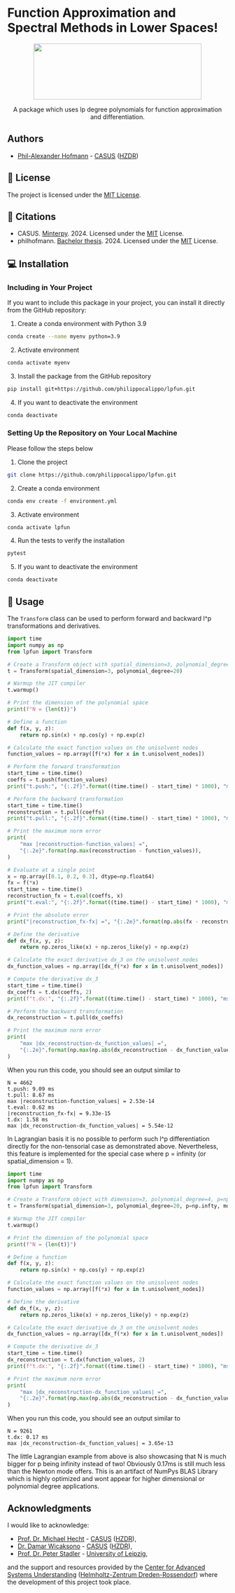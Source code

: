 # Function Approximation and Spectral Methods in Lower Spaces!
<p align="center">
  <img src="social-banner-bg-rounded.png" height="128" width="384"/>
</p>
<p align="center">
    A package which uses lp degree polynomials for function approximation and differentiation.
</p>

## Authors

- [Phil-Alexander Hofmann](https://gitlab.com/philippo_calippo) - [CASUS](https://www.casus.science/) ([HZDR](https://www.hzdr.de/))

## 📜 License

The project is licensed under the [MIT License](LICENSE.txt).

## 💬 Citations

- CASUS. [Minterpy](https://github.com/casus/minterpy). 2024. Licensed under the [MIT](https://github.com/casus/minterpy/blob/main/LICENSE) License.
- philhofmann. [Bachelor thesis](https://gitlab.com/philhofmann/implementation-and-complexity-analysis-of-algorithms-for-multivariate-newton-polynomials-of-p-degree). 2024. Licensed under the [MIT](https://gitlab.com/philhofmann/implementation-and-complexity-analysis-of-algorithms-for-multivariate-newton-polynomials-of-p-degree/-/blob/main/LICENSE.txt?ref_type=heads) License.

## 💻 Installation

### Including in Your Project
If you want to include this package in your project, you can install it directly from the GitHub repository:

1. Create a conda environment with Python 3.9

```bash
conda create --name myenv python=3.9
```

2. Activate environment

```bash
conda activate myenv
```

3. Install the package from the GitHub repository

```bash
pip install git+https://github.com/philippocalippo/lpfun.git
```

4. If you want to deactivate the environment

```bash
conda deactivate
```

### Setting Up the Repository on Your Local Machine
Please follow the steps below

1. Clone the project

```bash
git clone https://github.com/philippocalippo/lpfun.git
```

2. Create a conda environment

```bash
conda env create -f environment.yml
```
 
3. Activate environment

```bash
conda activate lpfun
```

4. Run the tests to verify the installation

```bash
pytest
```

5. If you want to deactivate the environment

```bash
conda deactivate
```

## 📖 Usage

The `Transform` class can be used to perform forward and backward l^p transformations and derivatives.

```python
import time
import numpy as np
from lpfun import Transform

# Create a Transform object with spatial_dimension=3, polynomial_degree=4, p=2 (default value), mode="newton" (default value)
t = Transform(spatial_dimension=3, polynomial_degree=20)

# Warmup the JIT compiler
t.warmup()

# Print the dimension of the polynomial space
print(f"N = {len(t)}")

# Define a function
def f(x, y, z):
    return np.sin(x) + np.cos(y) + np.exp(z)

# Calculate the exact function values on the unisolvent nodes
function_values = np.array([f(*x) for x in t.unisolvent_nodes])

# Perform the forward transformation
start_time = time.time()
coeffs = t.push(function_values)
print("t.push:", "{:.2f}".format((time.time() - start_time) * 1000), "ms")

# Perform the backward transformation
start_time = time.time()
reconstruction = t.pull(coeffs)
print("t.pull:", "{:.2f}".format((time.time() - start_time) * 1000), "ms")

# Print the maximum norm error
print(
    "max |reconstruction-function_values| =",
    "{:.2e}".format(np.max(reconstruction - function_values)),
)

# Evaluate at a single point
x = np.array([0.1, 0.2, 0.3], dtype=np.float64)
fx = f(*x)
start_time = time.time()
reconstruction_fx = t.eval(coeffs, x)
print("t.eval:", "{:.2f}".format((time.time() - start_time) * 1000), "ms")

# Print the absolute error
print("|reconstruction_fx-fx| =", "{:.2e}".format(np.abs(fx - reconstruction_fx)))

# Define the derivative
def dx_f(x, y, z):
    return np.zeros_like(x) + np.zeros_like(y) + np.exp(z)

# Calculate the exact derivative dx_3 on the unisolvent nodes
dx_function_values = np.array([dx_f(*x) for x in t.unisolvent_nodes])

# Compute the derivative dx_3
start_time = time.time()
dx_coeffs = t.dx(coeffs, 2)
print(f"t.dx:", "{:.2f}".format((time.time() - start_time) * 1000), "ms")

# Perform the backward transformation
dx_reconstruction = t.pull(dx_coeffs)

# Print the maximum norm error
print(
    "max |dx_reconstruction-dx_function_values| =",
    "{:.2e}".format(np.max(np.abs(dx_reconstruction - dx_function_values))),
)
```

When you run this code, you should see an output similar to

```
N = 4662
t.push: 9.09 ms
t.pull: 8.67 ms
max |reconstruction-function_values| = 2.53e-14
t.eval: 0.62 ms
|reconstruction_fx-fx| = 9.33e-15
t.dx: 1.58 ms
max |dx_reconstruction-dx_function_values| = 5.54e-12
```

In Lagrangian basis it is no possible to perform such l^p differentiation directly for the non-tensorial case as demonstrated above. Nevertheless, this feature is implemented for the special case where p = infinity (or spatial_dimension = 1).

```python
import time
import numpy as np
from lpfun import Transform

# Create a Transform object with dimension=3, polynomial_degree=4, p=np.infty, mode="lagrange"
t = Transform(spatial_dimension=3, polynomial_degree=20, p=np.infty, mode="lagrange")

# Warmup the JIT compiler
t.warmup()

# Print the dimension of the polynomial space
print(f"N = {len(t)}")

# Define a function
def f(x, y, z):
    return np.sin(x) + np.cos(y) + np.exp(z)

# Calculate the exact function values on the unisolvent nodes
function_values = np.array([f(*x) for x in t.unisolvent_nodes])

# Define the derivative
def dx_f(x, y, z):
    return np.zeros_like(x) + np.zeros_like(y) + np.exp(z)

# Calculate the exact derivative dx_3 on the unisolvent nodes
dx_function_values = np.array([dx_f(*x) for x in t.unisolvent_nodes])

# Compute the derivative dx_3
start_time = time.time()
dx_reconstruction = t.dx(function_values, 2)
print(f"t.dx:", "{:.2f}".format((time.time() - start_time) * 1000), "ms")

# Print the maximum norm error
print(
    "max |dx_reconstruction-dx_function_values| =",
    "{:.2e}".format(np.max(np.abs(dx_reconstruction - dx_function_values))),
)
```

When you run this code, you should see an output similar to

```
N = 9261
t.dx: 0.17 ms
max |dx_reconstruction-dx_function_values| = 3.65e-13
```

The little Lagrangian example from above is also showcasing that N is much bigger for p being infinity instead of two!
Obviously 0.17ms is still much less than the Newton mode offers. This is an artifact of NumPys BLAS Library which is highly optimized and wont appear for higher dimensional or polynomial degree applications.

## Acknowledgments

I would like to acknowledge:

- [Prof. Dr. Michael Hecht](https://www.casus.science/de-de/team-members/michael-hecht/) - [CASUS](https://www.casus.science/) ([HZDR](https://www.hzdr.de/)),
- [Dr. Damar Wicaksono](https://www.casus.science/de-de/team-members/dr-damar-wicaksono/) - [CASUS](https://www.casus.science/) ([HZDR](https://www.hzdr.de/)),
- [Prof. Dr. Peter Stadler](https://www.uni-leipzig.de/personenprofil/mitarbeiter/prof-dr-peter-florian-stadler) - [University of Leipzig](https://www.uni-leipzig.de/),

and the support and resources provided by the [Center for Advanced Systems Understanding](https://www.casus.science/) ([Helmholtz-Zentrum Dreden-Rossendorf](https://www.hzdr.de/)) where the development of this project took place.
